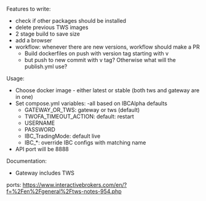 Features to write:

- check if other packages should be installed
- delete previous TWS images
- 2 stage build to save size
- add a browser
- workflow: whenever there are new versions, workflow should make a PR
    - Build dockerfiles on push with version tag starting with v
    - but push to new commit with v tag? Otherwise what will the publish.yml use?

Usage:

- Choose docker image - either latest or stable (both tws and gateway are in one)
- Set compose.yml variables: -all based on IBCAlpha defaults
    - GATEWAY_OR_TWS: gateway or tws (default)
    - TWOFA_TIMEOUT_ACTION: default: restart
    - USERNAME
    - PASSWORD
    - IBC_TradingMode: default live
    - IBC_*: override IBC configs with matching name
- API port will be 8888

Documentation:

- Gateway includes TWS

ports: https://www.interactivebrokers.com/en/?f=%2Fen%2Fgeneral%2Ftws-notes-954.php